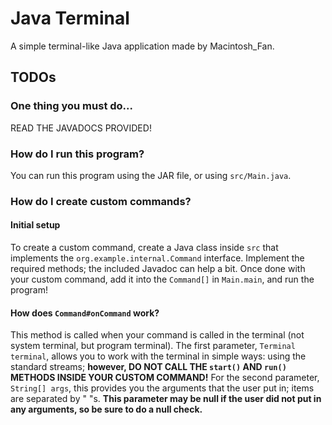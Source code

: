 # Java Terminal
A simple terminal-like Java application made by Macintosh_Fan.

## TODOs
### One thing you must do...
READ THE JAVADOCS PROVIDED!

### How do I run this program?
You can run this program using the JAR file, or using `src/Main.java`.

### How do I create custom commands?
#### Initial setup
To create a custom command, create a Java class inside `src` that implements the `org.example.internal.Command` interface.
Implement the required methods; the included Javadoc can help a bit.
Once done with your custom command, add it into the `Command[]` in `Main.main`, and run the program!

#### How does `Command#onCommand` work?
This method is called when your command is called in the terminal (not system terminal, but program terminal).
The first parameter, `Terminal terminal`, allows you to work with the terminal in simple ways: using the standard streams;
**however, DO NOT CALL THE `start()` AND `run()` METHODS INSIDE YOUR CUSTOM COMMAND!**
For the second parameter, `String[] args`, this provides you the arguments that the user put in; items are separated by " "s.
**This parameter may be null if the user did not put in any arguments, so be sure to do a null check.**
